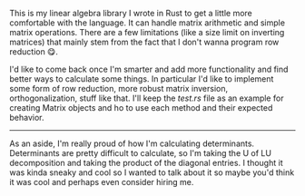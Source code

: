 This is my linear algebra library I wrote in Rust to get a little more comfortable with the language. It can handle matrix arithmetic and simple matrix operations.
There are a few limitations (like a size limit on inverting matrices) that mainly stem from the fact that I don't wanna program row reduction 😋.

I'd like to come back once I'm smarter and add more functionality and find better ways to calculate some things. In particular I'd like to implement some form of row reduction, more robust matrix inversion, orthogonalization, stuff like that.
I'll keep the *test.rs* file as an example for creating Matrix objects and ho to use each method and their expected behavior.

---
As an aside, I'm really proud of how I'm calculating determinants. Determinants are pretty difficult to calculate, so I'm taking the U of LU decomposition and taking the product of the diagonal entries. I thought it was kinda sneaky and cool so I wanted to talk about it so maybe you'd think it was cool and perhaps even consider hiring me.
